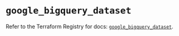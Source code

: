 # `google_bigquery_dataset`

Refer to the Terraform Registry for docs: [`google_bigquery_dataset`](https://registry.terraform.io/providers/hashicorp/google-beta/5.29.0/docs/resources/google_bigquery_dataset).
